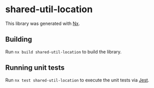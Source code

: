 # shared-util-location

This library was generated with [Nx](https://nx.dev).

## Building

Run `nx build shared-util-location` to build the library.

## Running unit tests

Run `nx test shared-util-location` to execute the unit tests via [Jest](https://jestjs.io).
